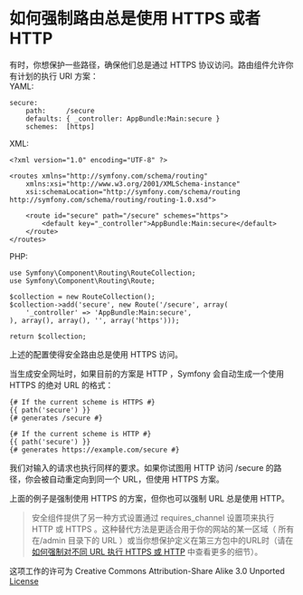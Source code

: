 # 如何强制路由总是使用 HTTPS 或者 HTTP

有时，你想保护一些路径，确保他们总是通过 HTTPS 协议访问。路由组件允许你有计划的执行 URI 方案：  
YAML:
```
secure:
    path:     /secure
    defaults: { _controller: AppBundle:Main:secure }
    schemes:  [https]
```

XML:
```
<?xml version="1.0" encoding="UTF-8" ?>

<routes xmlns="http://symfony.com/schema/routing"
    xmlns:xsi="http://www.w3.org/2001/XMLSchema-instance"
    xsi:schemaLocation="http://symfony.com/schema/routing http://symfony.com/schema/routing/routing-1.0.xsd">

    <route id="secure" path="/secure" schemes="https">
        <default key="_controller">AppBundle:Main:secure</default>
    </route>
</routes>

```

PHP:
```
use Symfony\Component\Routing\RouteCollection;
use Symfony\Component\Routing\Route;

$collection = new RouteCollection();
$collection->add('secure', new Route('/secure', array(
    '_controller' => 'AppBundle:Main:secure',
), array(), array(), '', array('https')));

return $collection;
```  

上述的配置使得安全路由总是使用 HTTPS 访问。  

当生成安全网址时，如果目前的方案是 HTTP ，Symfony 会自动生成一个使用 HTTPS 的绝对 URL 的格式：
``` 
{# If the current scheme is HTTPS #}
{{ path('secure') }}
{# generates /secure #}

{# If the current scheme is HTTP #}
{{ path('secure') }}
{# generates https://example.com/secure #}
```   

我们对输入的请求也执行同样的要求。如果你试图用 HTTP 访问 /secure 的路径，你会被自动重定向到同一个 URL，但使用 HTTPS 方案。  

上面的例子是强制使用 HTTPS 的方案，但你也可以强制 URL 总是使用 HTTP。

> 安全组件提供了另一种方式设置通过 requires_channel 设置项来执行 HTTP 或 HTTPS 。这种替代方法是更适合用于你的网站的某一区域（ 所有在/admin 目录下的 URL ）或当你想保护定义在第三方包中的URL时（请在[如何强制对不同 URL 执行 HTTPS 或 HTTP](http://symfony.com/doc/current/cookbook/security/force_https.html) 中查看更多的细节）。

这项工作的许可为 Creative Commons Attribution-Share Alike 3.0 Unported [License](http://creativecommons.org/licenses/by-sa/3.0/)

